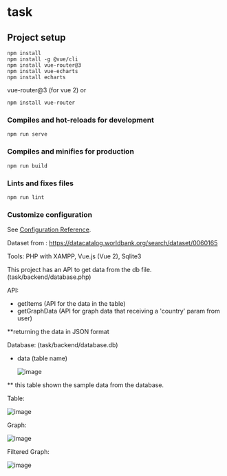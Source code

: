 # task

## Project setup
```
npm install
npm install -g @vue/cli
npm install vue-router@3 
npm install vue-echarts
npm install echarts
```
vue-router@3 (for vue 2)
or 
```
npm install vue-router
```

### Compiles and hot-reloads for development
```
npm run serve
```

### Compiles and minifies for production
```
npm run build
```

### Lints and fixes files
```
npm run lint
```

### Customize configuration
See [Configuration Reference](https://cli.vuejs.org/config/).





Dataset from :
https://datacatalog.worldbank.org/search/dataset/0060165


Tools:
PHP with XAMPP, Vue.js (Vue 2), Sqlite3

This project has an API to get data from the db file.  (task/backend/database.php)

API: 
- getItems
  (API for the data in the table)
- getGraphData
  (API for graph data that receiving a 'country' param from user)

**returning the data in JSON format 

Database: (task/backend/database.db)
- data (table name)
  
  ![image](https://github.com/KirstenC2/task/assets/89898288/1bb1b7dc-865c-42e7-864c-34061e7ec1bd)

  
** this table shown the sample data from the database.

Table:

![image](https://github.com/KirstenC2/Technical_task/assets/89898288/1d16a907-ef94-4b13-977d-f04183d2e8e1)




Graph:


![image](https://github.com/KirstenC2/Technical_task/assets/89898288/ffa62fd4-31b8-4047-8b3f-ad01d571f775)



Filtered Graph:


![image](https://github.com/KirstenC2/Technical_task/assets/89898288/8db6f5da-646e-4301-a4ff-15109f2c9585)





